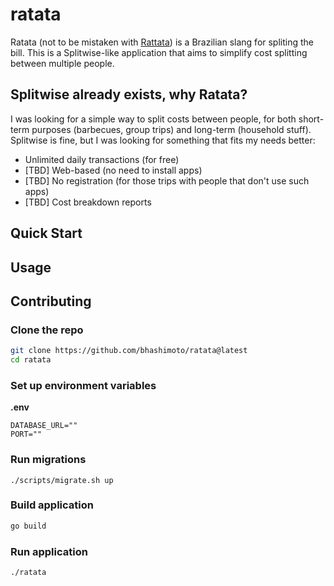 # ratata
Ratata (not to be mistaken with [Rattata](https://www.pokemon.com/us/pokedex/rattata)) is a Brazilian slang for spliting the bill. This is a Splitwise-like application that aims to simplify cost splitting between multiple people.

## Splitwise already exists, why Ratata?
I was looking for a simple way to split costs between people, for both short-term purposes (barbecues, group trips) and long-term (household stuff). Splitwise is fine, but I was looking for something that fits my needs better:
* Unlimited daily transactions (for free)
* [TBD] Web-based (no need to install apps)
* [TBD] No registration (for those trips with people that don't use such apps)
* [TBD] Cost breakdown reports

## Quick Start

## Usage

## Contributing
### Clone the repo
```bash
git clone https://github.com/bhashimoto/ratata@latest
cd ratata
```

### Set up environment variables
**.env**
```
DATABASE_URL=""
PORT=""
```

### Run migrations
```
./scripts/migrate.sh up
```

### Build application
```bash
go build
```

### Run application
```bash
./ratata
```


